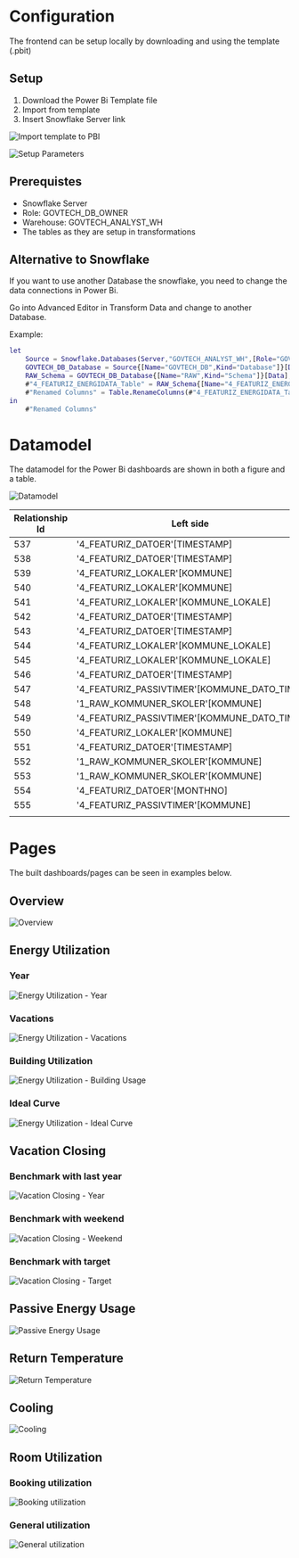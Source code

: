 # Configuration

The frontend can be setup locally by downloading and using the template (.pbit)

## Setup
1. Download the Power Bi Template file
2. Import from template
3. Insert Snowflake Server link

![Import template to PBI](./assets/import_template.png)

![Setup Parameters](./assets/parameter.png)

## Prerequistes

* Snowflake Server
* Role: GOVTECH_DB_OWNER
* Warehouse: GOVTECH_ANALYST_WH
* The tables as they are setup in transformations

## Alternative to Snowflake

If you want to use another Database the snowflake, you need to change the data connections in Power Bi.

Go into Advanced Editor in Transform Data and change to another Database. 

Example:

``` m
let
    Source = Snowflake.Databases(Server,"GOVTECH_ANALYST_WH",[Role="GOVTECH_DB_OWNER"]),
    GOVTECH_DB_Database = Source{[Name="GOVTECH_DB",Kind="Database"]}[Data],
    RAW_Schema = GOVTECH_DB_Database{[Name="RAW",Kind="Schema"]}[Data],
    #"4_FEATURIZ_ENERGIDATA_Table" = RAW_Schema{[Name="4_FEATURIZ_ENERGIDATA",Kind="Table"]}[Data],
    #"Renamed Columns" = Table.RenameColumns(#"4_FEATURIZ_ENERGIDATA_Table",{{"VALUE::FLOAT", "VALUE"}})
in
    #"Renamed Columns"
```

# Datamodel

The datamodel for the Power Bi dashboards are shown in both a figure and a table.

![Datamodel](././assets/datamodel.jpg)

| Relationship Id | Left side                                   | Cardinality | Right side                                           |
| --------------- | ------------------------------------------- | ----------- | ---------------------------------------------------- | 
| 537             | '4_FEATURIZ_DATOER'[TIMESTAMP]              | 1   -->   M | '4_FEATURIZ_ENERGIDATA'[TIMESTAMP]                   |
| 538             | '4_FEATURIZ_DATOER'[TIMESTAMP]              | 1   -->   M | '4_FEATURIZ_DMI'[TIMESTAMP]                          |
| 539             | '4_FEATURIZ_LOKALER'[KOMMUNE]               | M   -->   M | '4_FEATURIZ_ENERGIDATA'[KOMMUNE]                     |
| 540             | '4_FEATURIZ_LOKALER'[KOMMUNE]               | M   -->   M | '4_FEATURIZ_DMI'[KOMMUNE]                            |
| 541             | '4_FEATURIZ_LOKALER'[KOMMUNE_LOKALE]        | 1   -->   M | '4_FEATURIZ_BOOKINGS_TIME'[KOMMUNE_LOKALE]           |
| 542             | '4_FEATURIZ_DATOER'[TIMESTAMP]              | 1   -->   M | '4_FEATURIZ_BOOKINGS_TIME'[TIMESTAMP]                |
| 543             | '4_FEATURIZ_DATOER'[TIMESTAMP]              | 1   -->   M | '4_FEATURIZ_CTS_X_IOT'[TIMESTAMP]                    |
| 544             | '4_FEATURIZ_LOKALER'[KOMMUNE_LOKALE]        | 1   -->   M | '4_FEATURIZ_CTS_X_IOT'[KOMMUNE_LOKALE]               |
| 545             | '4_FEATURIZ_LOKALER'[KOMMUNE_LOKALE]        | 1   -->   M | '4_FEATURIZ_DRIFTOPTIMERINGSMODEL'[KOMMUNE_LOKALE]   |
| 546             | '4_FEATURIZ_DATOER'[TIMESTAMP]              | 1   -->   M | '4_FEATURIZ_DRIFTOPTIMERINGSMODEL'[DATETIME]         |
| 547             | '4_FEATURIZ_PASSIVTIMER'[KOMMUNE_DATO_TIME] | 1   -->   M | '4_FEATURIZ_ENERGIDATA'[KOMMUNE_DATO_TIME]           |
| 548             | '1_RAW_KOMMUNER_SKOLER'[KOMMUNE]            | 1   -->   M | '4_FEATURIZ_LOKALER'[KOMMUNE]                        |
| 549             | '4_FEATURIZ_PASSIVTIMER'[KOMMUNE_DATO_TIME] | 1   -->   M | '4_FEATURIZ_ENERGIDATA_OPTIMIZED'[KOMMUNE_DATO_TIME] |
| 550             | '4_FEATURIZ_LOKALER'[KOMMUNE]               | M   -->   M | '4_FEATURIZ_ENERGIDATA_OPTIMIZED'[KOMMUNE]           |
| 551             | '4_FEATURIZ_DATOER'[TIMESTAMP]              | 1   -->   M | '4_FEATURIZ_ENERGIDATA_OPTIMIZED'[TIMESTAMP]         |
| 552             | '1_RAW_KOMMUNER_SKOLER'[KOMMUNE]            | 1   -->   M | '4_FEATURIZ_IDEALKURVE'[KOMMUNE]                     |
| 553             | '1_RAW_KOMMUNER_SKOLER'[KOMMUNE]            | 1   -->   M | '4_FEATURIZ_BENCHMARK_WEEKEND_MANUEL'[KOMMUNE]       |
| 554             | '4_FEATURIZ_DATOER'[MONTHNO]                | M   -->   M | 'Fremløbstemperaturer'[Månednr]                      |
| 555             | '4_FEATURIZ_PASSIVTIMER'[KOMMUNE]           | M   -->   M | '4_FEATURIZ_MINIMUM_EL'[KOMMUNE]                     |
|                 |                                             |             |                                                      |

# Pages

The built dashboards/pages can be seen in examples below.

## Overview

![Overview](./assets/Overview.png)

## Energy Utilization

### Year
![Energy Utilization - Year](./assets/Energy_year.png)
### Vacations
![Energy Utilization - Vacations](./assets/Energy_vacations.png)
### Building Utilization
![Energy Utilization - Building Usage](./assets/Energy_utilization.png)
### Ideal Curve
![Energy Utilization - Ideal Curve](./assets/Energy_idealcurve.png)

## Vacation Closing

### Benchmark with last year
![Vacation Closing - Year](./assets/vacation_lastyear.png)
### Benchmark with weekend
![Vacation Closing - Weekend](./assets/vacation_weekend.png)
### Benchmark with target
![Vacation Closing - Target](./assets/vacation_target.png)

## Passive Energy Usage

![Passive Energy Usage](./assets/passive_energy.png)

## Return Temperature
![Return Temperature](./assets/return_temperature.png)

## Cooling
![Cooling](./assets/cooling.png)
## Room Utilization

### Booking utilization
![Booking utilization](./assets/booking_util.png)
### General utilization
![General utilization](./assets/general_util.png)